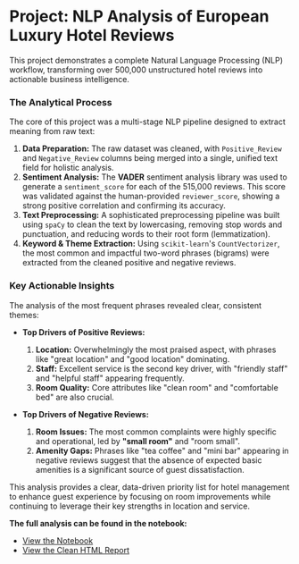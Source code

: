 
# Project: NLP Analysis of European Luxury Hotel Reviews

This project demonstrates a complete Natural Language Processing (NLP) workflow, transforming over 500,000 unstructured hotel reviews into actionable business intelligence.

### The Analytical Process

The core of this project was a multi-stage NLP pipeline designed to extract meaning from raw text:

1.  **Data Preparation:** The raw dataset was cleaned, with `Positive_Review` and `Negative_Review` columns being merged into a single, unified text field for holistic analysis.
2.  **Sentiment Analysis:** The **VADER** sentiment analysis library was used to generate a `sentiment_score` for each of the 515,000 reviews. This score was validated against the human-provided `reviewer_score`, showing a strong positive correlation and confirming its accuracy.
3.  **Text Preprocessing:** A sophisticated preprocessing pipeline was built using `spaCy` to clean the text by lowercasing, removing stop words and punctuation, and reducing words to their root form (lemmatization).
4.  **Keyword & Theme Extraction:** Using `scikit-learn`'s `CountVectorizer`, the most common and impactful two-word phrases (bigrams) were extracted from the cleaned positive and negative reviews.

### Key Actionable Insights

The analysis of the most frequent phrases revealed clear, consistent themes:

*   **Top Drivers of Positive Reviews:**
    1.  **Location:** Overwhelmingly the most praised aspect, with phrases like "great location" and "good location" dominating.
    2.  **Staff:** Excellent service is the second key driver, with "friendly staff" and "helpful staff" appearing frequently.
    3.  **Room Quality:** Core attributes like "clean room" and "comfortable bed" are also crucial.

*   **Top Drivers of Negative Reviews:**
    1.  **Room Issues:** The most common complaints were highly specific and operational, led by **"small room"** and "room small".
    2.  **Amenity Gaps:** Phrases like "tea coffee" and "mini bar" appearing in negative reviews suggest that the absence of expected basic amenities is a significant source of guest dissatisfaction.

This analysis provides a clear, data-driven priority list for hotel management to enhance guest experience by focusing on room improvements while continuing to leverage their key strengths in location and service.

**The full analysis can be found in the notebook:**
*   [View the Notebook](./Hotel_Review_NLP_EDA.ipynb)
*   [View the Clean HTML Report](https://htmlpreview.github.io/?https://raw.githubusercontent.com/jalhane88/Data-Analysis-Portfolio/refs/heads/main/project_nlp_hotel_reviews/Hotel_Review_NLP_EDA.html)
